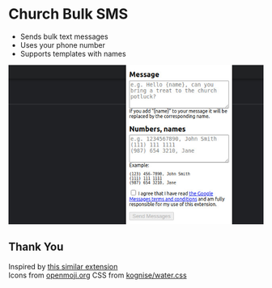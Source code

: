 # Church Bulk SMS
* Sends bulk text messages
* Uses your phone number
* Supports templates with names

![screenshot](./screenshots/screenshot-1.jpg)

## Thank You
Inspired by [this similar extension](https://github.com/brismuth/google-voice-bulk-texter)  
Icons from [openmoji.org](https://openmoji.org/library/#search=text&emoji=E248)
CSS from [kognise/water.css](https://github.com/kognise/water.css)

